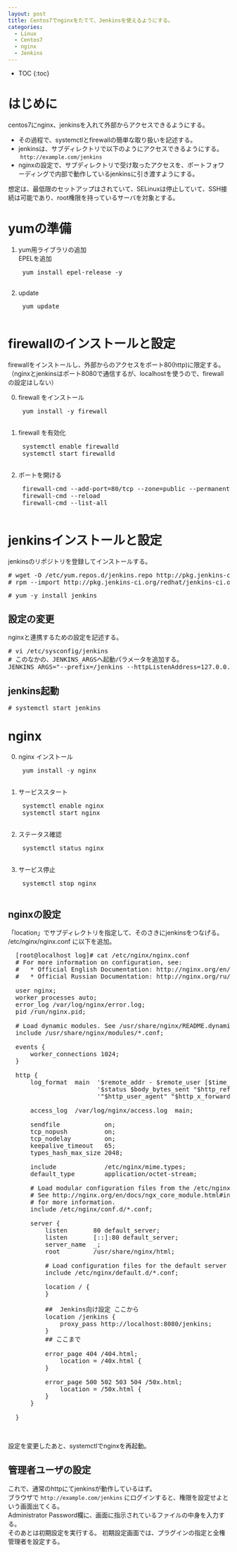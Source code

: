 ```yaml
---
layout: post
title: Centos7でnginxをたてて、Jenkinsを使えるようにする。
categories:
  - Linux
  - Centos7
  - nginx
  - Jenkins
---
```


* TOC
{:toc}

# はじめに

centos7にnginx、jenkinsを入れて外部からアクセスできるようにする。  

* その過程で、systemctlとfirewallの簡単な取り扱いを記述する。  
* jenkinsは、サブディレクトリで以下のようにアクセスできるようにする。  
  `http://example.com/jenkins`  
* nginxの設定で、サブディレクトリで受け取ったアクセスを、ポートフォワーディングで内部で動作しているjenkinsに引き渡すようにする。  

想定は、最低限のセットアップはされていて、SELinuxは停止していて、SSH接続は可能であり、root権限を持っているサーバを対象とする。

# yumの準備

1. yum用ライブラリの追加  
    EPELを追加
    <pre>
    yum install epel-release -y
    </pre>  
2. update  
    <pre>
    yum update
    </pre>

# firewallのインストールと設定

firewallをインストールし、外部からのアクセスをポート80(http)に限定する。  
（nginxとjenkinsはポート8080で通信するが、localhostを使うので、firewallの設定はしない）  

0. firewall をインストール
    <pre>
    yum install -y firewall
    </pre>
1. firewall を有効化  
    <pre>
    systemctl enable firewalld
    systemctl start firewalld
    </pre>
2. ポートを開ける  
    <pre>
    firewall-cmd --add-port=80/tcp --zone=public --permanent
    firewall-cmd --reload
    firewall-cmd --list-all
    </pre>

# jenkinsインストールと設定

jenkinsのリポジトリを登録してインストールする。  

<pre>
# wget -O /etc/yum.repos.d/jenkins.repo http://pkg.jenkins-ci.org/redhat/jenkins.repo
# rpm --import http://pkg.jenkins-ci.org/redhat/jenkins-ci.org.key
</pre>
<pre>
# yum -y install jenkins
</pre>

##  設定の変更  

nginxと連携するための設定を記述する。  

<pre>
# vi /etc/sysconfig/jenkins
# このなかの、JENKINS_ARGSへ起動パラメータを追加する。
JENKINS_ARGS="--prefix=/jenkins --httpListenAddress=127.0.0.1"
</pre>

##  jenkins起動  

<pre>
# systemctl start jenkins
</pre>

# nginx

0. nginx インストール

    <pre>
    yum install -y nginx
    </pre>

1. サービススタート  

    <pre>
    systemctl enable nginx
    systemctl start nginx
    </pre>

2. ステータス確認

    <pre>
    systemctl status nginx
    </pre>

3. サービス停止
    <pre>
    systemctl stop nginx
    </pre>

## nginxの設定

「location」でサブディレクトリを指定して、そのさきにjenkinsをつなげる。  
/etc/nginx/nginx.conf に以下を追加。

  <pre>
  [root@localhost log]# cat /etc/nginx/nginx.conf
  # For more information on configuration, see:
  #   * Official English Documentation: http://nginx.org/en/docs/
  #   * Official Russian Documentation: http://nginx.org/ru/docs/

  user nginx;
  worker_processes auto;
  error_log /var/log/nginx/error.log;
  pid /run/nginx.pid;

  # Load dynamic modules. See /usr/share/nginx/README.dynamic.
  include /usr/share/nginx/modules/*.conf;

  events {
      worker_connections 1024;
  }

  http {
      log_format  main  '$remote_addr - $remote_user [$time_local] "$request" '
                        '$status $body_bytes_sent "$http_referer" '
                        '"$http_user_agent" "$http_x_forwarded_for"';

      access_log  /var/log/nginx/access.log  main;

      sendfile            on;
      tcp_nopush          on;
      tcp_nodelay         on;
      keepalive_timeout   65;
      types_hash_max_size 2048;

      include             /etc/nginx/mime.types;
      default_type        application/octet-stream;

      # Load modular configuration files from the /etc/nginx/conf.d directory.
      # See http://nginx.org/en/docs/ngx_core_module.html#include
      # for more information.
      include /etc/nginx/conf.d/*.conf;

      server {
          listen       80 default_server;
          listen       [::]:80 default_server;
          server_name  _;
          root         /usr/share/nginx/html;

          # Load configuration files for the default server block.
          include /etc/nginx/default.d/*.conf;

          location / {
          }

          ##  Jenkins向け設定 ここから
          location /jenkins {
              proxy_pass http://localhost:8080/jenkins;
          }
          ## ここまで

          error_page 404 /404.html;
              location = /40x.html {
          }

          error_page 500 502 503 504 /50x.html;
              location = /50x.html {
          }
      }

  }

  </pre>

設定を変更したあと、systemctlでnginxを再起動。

##  管理者ユーザの設定  

これで、通常のhttpにてjenkinsが動作しているはず。  
ブラウザで `http://example.com/jenkins` にログインすると、権限を設定せよという画面出てくる。  
Administrator Password欄に、画面に指示されているファイルの中身を入力する。  
そのあとは初期設定を実行する。
初期設定画面では、プラグインの指定と全権管理者を設定する。
